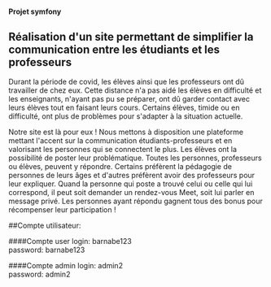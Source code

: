 #### Projet symfony
## Réalisation d'un site permettant de simplifier la communication entre les étudiants et les professeurs

Durant la période de covid, les élèves ainsi que les professeurs ont dû travailler de chez eux. Cette distance n'a pas aidé les élèves en difficulté et les enseignants, n'ayant pas pu se préparer, ont dû garder contact avec leurs élèves tout en faisant leurs cours. 
Certains élèves, timide ou en difficulté, ont plus de problèmes pour s'adapter à la situation actuelle. 

Notre site est là pour eux ! 
Nous mettons à disposition une plateforme mettant l'accent sur la communication étudiants-professeurs et en valorisant les personnes qui se connectent le plus. 
Les élèves ont la possibilité de poster leur problématique. 
Toutes les personnes, professeurs ou élèves, peuvent y répondre. Certains préfèrent la pédagogie de personnes de leurs âges et d'autres préfèrent avoir des professeurs pour leur expliquer. 
Quand la personne qui poste a trouvé celui ou celle qui lui correspond, il peut soit demander un rendez-vous Meet, soit lui parler en message privé.
Les personnes ayant répondu gagnent tous des bonus pour récompenser leur participation !



##Compte utilisateur:

####Compte user
login: barnabe123   
password: barnabe123

####Compte admin
login: admin2  
password: admin2
